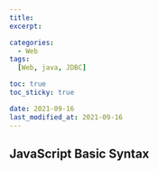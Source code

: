 ```yaml
---
title: 
excerpt:

categories:
  - Web
tags:
  [Web, java, JDBC]

toc: true
toc_sticky: true

date: 2021-09-16
last_modified_at: 2021-09-16
---
```




## JavaScript Basic Syntax